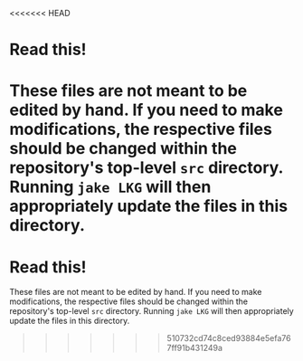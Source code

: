 <<<<<<< HEAD
# Read this!

These files are not meant to be edited by hand.
If you need to make modifications, the respective files should be changed within the repository's top-level `src` directory. Running `jake LKG` will then appropriately update the files in this directory.
=======
# Read this!

These files are not meant to be edited by hand.
If you need to make modifications, the respective files should be changed within the repository's top-level `src` directory. Running `jake LKG` will then appropriately update the files in this directory.
>>>>>>> 510732cd74c8ced93884e5efa767ff91b431249a
